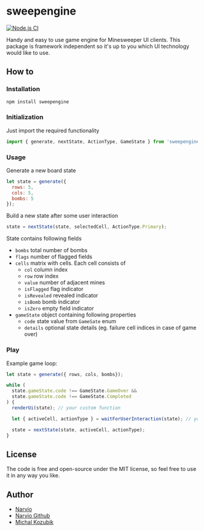 # sweepengine
[![Node.js CI](https://github.com/Narvio/sweepengine/actions/workflows/node.js.yml/badge.svg)](https://github.com/Narvio/sweepengine/actions/workflows/node.js.yml)

Handy and easy to use game engine for Minesweeper UI clients. This package is framework independent so it's up to you which UI technology would like to use.

## How to

### Installation

```sh
npm install sweepengine
```

### Initialization

Just import the required functionality

```js
import { generate, nextState, ActionType, GameState } from 'sweepengine'
```

### Usage

Generate a new board state

```js
let state = generate({
  rows: 5,
  cols: 5,
  bombs: 5
});
```

Build a new state after some user interaction

```js
state = nextState(state, selectedCell, ActionType.Primary);
```

State contains following fields

* `bombs` total number of bombs
* `flags` number of flagged fields
* `cells` matrix with cells. Each cell consists of
  * `col` column index
  * `row` row index
  * `value` number of adjacent mines
  * `isFlagged` flag indicator
  * `isRevealed` revealed indicator
  * `isBomb` bomb indicator
  * `isZero` empty field indicator
* `gameState` object containing following properties
  * `code` state value from `GameSate` enum
  * `details` optional state details (eg. failure cell indices in case of game over)

### Play

Example game loop:

```js
let state = generate({ rows, cols, bombs});

while (
  state.gameState.code !== GameState.GameOver &&
  state.gameState.code !== GameState.Completed
) {
  renderUi(state); // your custom function

  let { activeCell, actionType } = waitForUserInteraction(state); // your custom function

  state = nextState(state, activeCell, actionType);
}
```

## License

The code is free and open-source under the MIT license, so feel free to use it in any way you like.

## Author

* [Narvio](https://narvio.github.io/)
* [Narvio Github](https://github.com/Narvio/)
* [Michal Kozubik](https://github.com/kozubikmichal)
